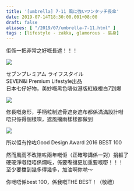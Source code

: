 ```yaml
---
title: '[umbrella] 7-11 風に強いワンタッチ長傘'
date: 2019-07-14T18:30:00.001+08:00
draft: false
aliases: [ "/2019/07/umbrella-7-11.html" ]
tags : [lifestyle - zakka, glamorous - 裝身]
---
```


佢係一把非常之好嘅長遮！！！  

![](/images/umbrella711a.jpg)

セブンプレミアム ライフスタイル  
SEVEN&i Premium Lifestyle出品  
日本七仔好物，美妙嘅黑色唔似港版紅綠橙白7到爆  

![](/images/umbrella711.jpg)

修長嘅身形，手柄粒制遮骨遮身遮布都係滿滿設計咁  
唔只係得個樣㗎，遮風擋雨樣樣都做到  

![](/images/umbrella711b.jpg)

所以佢有拎咗Good Design Award 2016 BEST 100  
  
然而風雨不改陪咗兩年嘅佢（正確嚟講係一對）捐軀了  
硬硬淨嘅佢唔係爛咗，係要嚟擋更加重要嘅嘢！！！  
至少要擋到幾多得幾多，加油啊你哋～  
  
你哋唔係best 100，係我嘅THE BEST！（敬禮）
